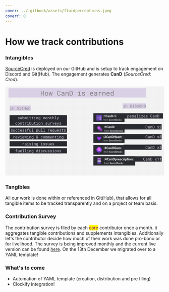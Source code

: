 ```yaml
---
cover: ../.gitbook/assets/fluidperceptions.jpeg
coverY: 0
---
```


# How we track contributions

### Intangibles

[SourceCred](https://www.sourcecred.io) is deployed on our GitHub and is setup to track engagement on Discord and Git(Hub). The engagement generates **CanD** (_SourceCred:_ _Cred_).&#x20;

![](<../.gitbook/assets/Screenshot 2021-12-14 at 12.38.35.png>)

### Tangibles

All our work is done within or referenced in Git(Hub), that allows for all tangible items to be tracked transparently and on a project or team basis.

### Contribution Survey

The contribution survey is filed by each <mark style="color:purple;">core</mark> contributor once a month. it aggregates tangible contributions and supplements intangibles. Additionally let's the contributor decide how much of their work was done pro-bono or for livelihood. The survey is being improved monthly and the current live version can be found [here](https://github.com/SecretDecks/Documentation/blob/main/.github/ISSUE\_TEMPLATE/Contribution.yml). On the 13th December we migrated over to a YAML template!

### What's to come

* Automation of YAML template (creation, distribution and pre filing)
* Clockify integration!

